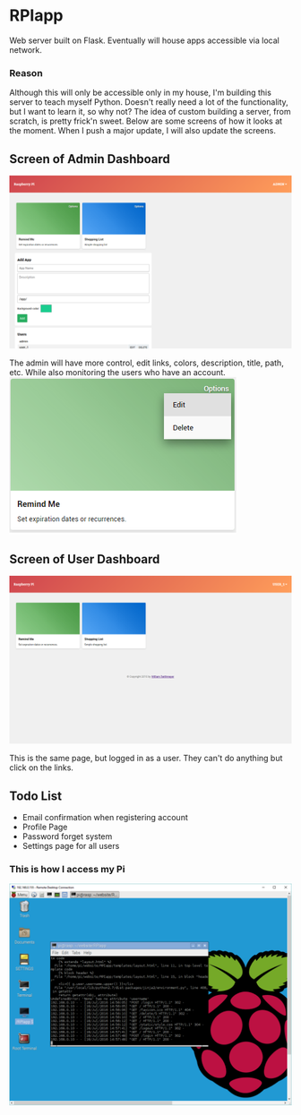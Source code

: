 # RPIapp

Web server built on Flask.
Eventually will house apps accessible via local network.

### Reason ###
Although this will only be accessible only in my house, I'm building this server to teach myself Python. Doesn't really need a lot of the functionality, but I want to learn it, so why not?
The idea of custom building a server, from scratch, is pretty frick'n sweet.
Below are some screens of how it looks at the moment. When I push a major update, I will also update the screens.

## Screen of Admin Dashboard
!["Admin Dashboard"](/screens/admin.png)

The admin will have more control, edit links, colors, description, title, path, etc. While also monitoring the users who have an account.
!["App Options"](/screens/options.png)

## Screen of User Dashboard
!["User Dashboard"](/screens/user.png)

This is the same page, but logged in as a user. They can't do anything but click on the links.

## Todo List
* Email confirmation when registering account
* Profile Page
* Password forget system
* Settings page for all users

### This is how I access my Pi
!["remotePi"](/remoteRPI.PNG)
